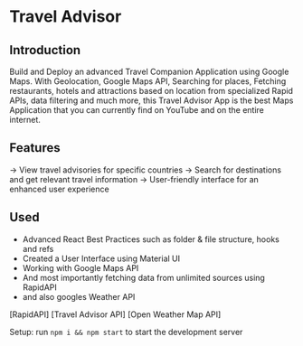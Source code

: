 # Travel Advisor

## Introduction
Build and Deploy an advanced Travel Companion Application using Google Maps. With Geolocation, Google Maps API, Searching for places, Fetching restaurants, hotels and attractions based on location from specialized Rapid APIs, data filtering and much more, this Travel Advisor App is the best Maps Application that you can currently find on YouTube and on the entire internet.

## Features 
-> View travel advisories for specific countries
-> Search for destinations and get relevant travel information
-> User-friendly interface for an enhanced user experience

## Used
- Advanced React Best Practices such as folder & file structure, hooks and refs
- Created a User Interface using Material UI
- Working with Google Maps API
- And most importantly fetching data from unlimited sources using RapidAPI
- and also googles Weather API

[RapidAPI]
[Travel Advisor API]
[Open Weather Map API]


Setup: run ```npm i && npm start``` to start the development server
